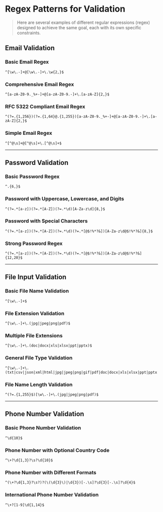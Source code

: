 
# Regex Patterns for Validation

> Here are several examples of different regular expressions (regex) designed to achieve the same goal, each with its own specific constraints.

## Email Validation

### Basic Email Regex
```regex
^[\w\.-]+@[\w\.-]+\.\w{2,}$
```

### Comprehensive Email Regex
```regex
^[a-zA-Z0-9._%+-]+@[a-zA-Z0-9.-]+\.[a-zA-Z]{2,}$
```

### RFC 5322 Compliant Email Regex
```regex
^(?=.{1,256})(?=.{1,64}@.{1,255})[a-zA-Z0-9._%+-]+@[a-zA-Z0-9.-]+\.[a-zA-Z]{2,}$
```

### Simple Email Regex
```regex
^[^@\s]+@[^@\s]+\.[^@\s]+$
```

---

## Password Validation

### Basic Password Regex
```regex
^.{6,}$
```

### Password with Uppercase, Lowercase, and Digits
```regex
^(?=.*[a-z])(?=.*[A-Z])(?=.*\d)[A-Za-z\d]{8,}$
```

### Password with Special Characters
```regex
^(?=.*[a-z])(?=.*[A-Z])(?=.*\d)(?=.*[@$!%*?&])[A-Za-z\d@$!%*?&]{8,}$
```

### Strong Password Regex
```regex
^(?=.*[a-z])(?=.*[A-Z])(?=.*\d)(?=.*[@$!%*?&])[A-Za-z\d@$!%*?&]{12,20}$
```

---

## File Input Validation

### Basic File Name Validation
```regex
^[\w\.-]+$
```

### File Extension Validation
```regex
^[\w\.-]+\.(jpg|jpeg|png|pdf)$
```

### Multiple File Extensions
```regex
^[\w\.-]+\.(doc|docx|xls|xlsx|ppt|pptx)$
```

### General File Type Validation
```regex
^[\w\.-]+\.(txt|csv|json|xml|html|jpg|jpeg|png|gif|pdf|doc|docx|xls|xlsx|ppt|pptx|zip|rar)$
```

### File Name Length Validation
```regex
^(?=.{1,255}$)[\w\.-]+\.(jpg|jpeg|png|pdf)$
```

---

## Phone Number Validation

### Basic Phone Number Validation
```regex
^\d{10}$
```

### Phone Number with Optional Country Code
```regex
^\+?\d{1,3}?\s?\d{10}$
```

### Phone Number with Different Formats
```regex
^(\+?\d{1,3}?\s?)?(\(\d{3}\)|\d{3})[-.\s]?\d{3}[-.\s]?\d{4}$
```

### International Phone Number Validation
```regex
^\+?[1-9]\d{1,14}$
```